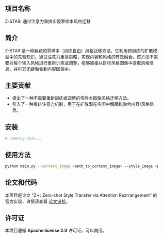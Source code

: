 ## 项目名称
Z-STAR: 通过注意力重排实现零样本风格迁移

## 简介
Z-STAR 是一种新颖的零样本（训练自由）风格迁移方法，它利用预训练的扩散模型中的先验知识，通过注意力重排策略，实现内容和风格的有效融合。该方法不需要对每个输入风格进行重新训练或调整，能够直接从目标风格图像中提取风格信息，并将其无缝融合到内容图像中。

## 主要贡献
- 提出了一种不需要重新训练或调整的零样本图像风格迁移方法。
- 引入了一种重排注意力机制，用于在扩散潜在空间中解耦和融合内容/风格信息。

## 安装
```bash
# comming soon...
```

## 使用方法
```bash
python main.py --content_image <path_to_content_image> --style_image <path_to_style_image>
```

## 论文和代码
本项目是论文 "Z∗: Zero-shot Style Transfer via Attention Rearrangement" 的官方实现，详情请查看 [论文链接](https://arxiv.org/abs/2311.16491)。

## 许可证
本项目遵循 **Apache license 2.0** 许可证。可以商用。
